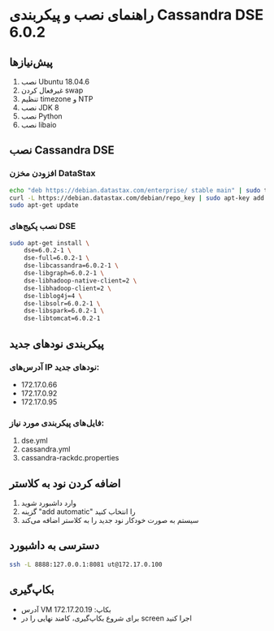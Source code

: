 # راهنمای نصب و پیکربندی Cassandra DSE 6.0.2

## پیش‌نیازها
1. نصب Ubuntu 18.04.6
2. غیرفعال کردن swap
3. تنظیم timezone و NTP
4. نصب JDK 8
5. نصب Python
6. نصب libaio

## نصب Cassandra DSE

### افزودن مخزن DataStax
```bash
echo "deb https://debian.datastax.com/enterprise/ stable main" | sudo tee -a /etc/apt/sources.list.d/datastax.sources.list
curl -L https://debian.datastax.com/debian/repo_key | sudo apt-key add
sudo apt-get update
```

### نصب پکیج‌های DSE
```bash
sudo apt-get install \
    dse=6.0.2-1 \
    dse-full=6.0.2-1 \
    dse-libcassandra=6.0.2-1 \
    dse-libgraph=6.0.2-1 \
    dse-libhadoop-native-client=2 \
    dse-libhadoop-client=2 \
    dse-liblog4j=4 \
    dse-libsolr=6.0.2-1 \
    dse-libspark=6.0.2-1 \
    dse-libtomcat=6.0.2-1
```

## پیکربندی نودهای جدید
### آدرس‌های IP نودهای جدید:
- 172.17.0.66
- 172.17.0.92
- 172.17.0.95

### فایل‌های پیکربندی مورد نیاز:
1. dse.yml
2. cassandra.yml
3. cassandra-rackdc.properties

## اضافه کردن نود به کلاستر
1. وارد داشبورد شوید
2. گزینه "add automatic" را انتخاب کنید
3. سیستم به صورت خودکار نود جدید را به کلاستر اضافه می‌کند

## دسترسی به داشبورد
```bash
ssh -L 8888:127.0.0.1:8081 ut@172.17.0.100
```

## بکاپ‌گیری
- آدرس VM بکاپ: 172.17.20.19
- برای شروع بکاپ‌گیری، کامند نهایی را در screen اجرا کنید
